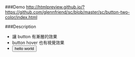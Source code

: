 ###Demo
http://htmlpreview.github.io/?https://github.com/glennfriend/sc/blob/master/sc/button-two-color/index.html

###Description
- 讓 button 有漸層的效果
- button hover 也有視覺效果
- <input class="sc-button-color2" type="button" value="hello world">

